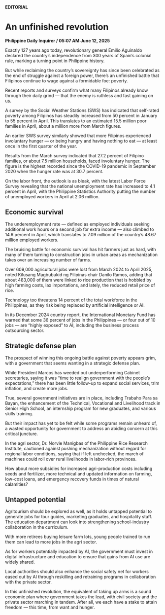 **EDITORIAL**

# An unfinished revolution

****Philippine Daily Inquirer / 05:07 AM June 12, 2025****

Exactly 127 years ago today, revolutionary general Emilio Aguinaldo declared the country’s independence from 300 years of Spain’s colonial rule, marking a turning point in Philippine history.

But while reclaiming the country’s sovereignty has since been celebrated as the end of struggle against a foreign power, there’s an unfinished battle that Filipinos continue to wage against a formidable foe: poverty.

Recent reports and surveys confirm what many Filipinos already know through their daily grind — that the enemy is ruthless and fast gaining on us.

A survey by the Social Weather Stations (SWS) has indicated that self-rated poverty among Filipinos has steadily increased from 50 percent in January to 55 percent in April. This translates to an estimated 15.5 million poor families in April, about a million more from March figures.

An earlier SWS survey similarly showed that more Filipinos experienced involuntary hunger — or being hungry and having nothing to eat — at least once in the first quarter of the year.

Results from the March survey indicated that 27.2 percent of Filipino families, or about 7.5 million households, faced involuntary hunger. The figure is the highest recorded since the COVID-19 pandemic in September 2020 when the hunger rate was at 30.7 percent.

On the labor front, the outlook is as bleak, with the latest Labor Force Survey revealing that the national unemployment rate has increased to 4.1 percent in April, with the Philippine Statistics Authority putting the number of unemployed workers in April at 2.06 million.

## Economic survival

The underemployment rate — defined as employed individuals seeking additional work hours or a second job for extra income — also climbed to 14.6 percent in April, which translates to 7.09 million of the country’s 48.67 million employed workers.

The bruising battle for economic survival has hit farmers just as hard, with many of them turning to construction jobs in urban areas as mechanization takes over an increasing number of farms.

Over 609,000 agricultural jobs were lost from March 2024 to April 2025, noted Kilusang Magbubukid ng Pilipinas chair Danilo Ramos, adding that about 483,000 of them were linked to rice production that is hobbled by high farming costs, lax importations, and lately, the reduced retail price of rice.

Technology too threatens 14 percent of the total workforce in the Philippines, as they risk being replaced by artificial intelligence or AI.

In its December 2024 country report, the International Monetary Fund has warned that some 36 percent of jobs in the Philippines — or four out of 10 jobs — are “highly exposed” to AI, including the business process outsourcing sector.

## Strategic defense plan

The prospect of winning this ongoing battle against poverty appears grim, with a government that seems wanting in a strategic defense plan.

While President Marcos has weeded out underperforming Cabinet secretaries, saying it was “time to realign government with the people’s expectations,” there has been little follow-up to expand social services, trim inflation, and create more jobs.

True, several government initiatives are in place, including Trabaho Para sa Bayan, the enhancement of the Technical, Vocational and Livelihood track in Senior High School, an internship program for new graduates, and various skills training.

But their impact has yet to be felt while some programs remain unheard of, a wasted opportunity for government to address an abiding concern at this critical juncture.

In the agri sector, Dr. Norvie Manigbas of the Philippine Rice Research Institute, cautioned against pushing mechanization without regard for regional labor conditions, saying that if left unchecked, the march of machines could roll over rural livelihoods in labor-rich provinces.

How about more subsidies for increased agri-production costs including seeds and fertilizer, more technical and updated information on farming, low-cost loans, and emergency recovery funds in times of natural calamities?

## Untapped potential

Agritourism should be explored as well, as it holds untapped potential to generate jobs for tour guides, marketing graduates, and hospitality staff. The education department can look into strengthening school-industry collaboration in the curriculum.

With more retirees buying leisure farm lots, young people trained to run them can lead to more jobs in the agri sector.

As for workers potentially impacted by AI, the government must invest in digital infrastructure and education to ensure that gains from AI use are widely shared.

Local authorities should also enhance the social safety net for workers eased out by AI through reskilling and retraining programs in collaboration with the private sector.

In this unfinished revolution, the equivalent of taking up arms is a sound economic plan where government takes the lead, with civil society and the private sector marching in tandem. After all, we each have a stake to attain freedom — this time, from want and hunger.